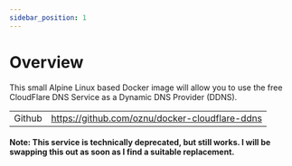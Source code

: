 ```yaml
---
sidebar_position: 1
---
```


# Overview

This small Alpine Linux based Docker image will allow you to use the free CloudFlare DNS Service as a Dynamic DNS Provider (DDNS).

|        |                                                |
| ------ | ---------------------------------------------- |
| Github | https://github.com/oznu/docker-cloudflare-ddns |

#### Note: This service is technically deprecated, but still works. I will be swapping this out as soon as I find a suitable replacement.
